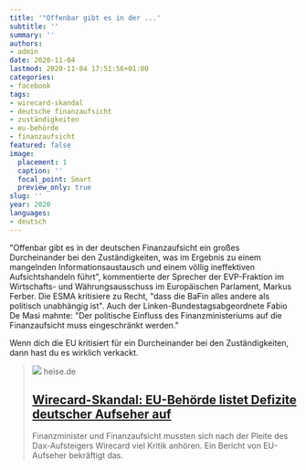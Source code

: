 ```yaml
---
title: '"Offenbar gibt es in der ...'
subtitle: ''
summary: ''
authors:
- admin
date: 2020-11-04
lastmod: 2020-11-04 17:51:56+01:00
categories:
- facebook
tags:
- wirecard-skandal
- deutsche finanzaufsicht
- zuständigkeiten
- eu-behörde
- finanzaufsicht
featured: false
image:
  placement: 1
  caption: ''
  focal_point: Smart
  preview_only: true
slug: ''
year: 2020
languages:
- deutsch
---
```


"Offenbar gibt es in der deutschen Finanzaufsicht ein großes Durcheinander bei den Zuständigkeiten, was im Ergebnis zu einem mangelnden Informationsaustausch und einem völlig ineffektiven Aufsichtshandeln führt", kommentierte der Sprecher der EVP-Fraktion im Wirtschafts- und Währungsausschuss im Europäischen Parlament, Markus Ferber. Die ESMA kritisiere zu Recht, "dass die BaFin alles andere als politisch unabhängig ist". Auch der Linken-Bundestagsabgeordnete Fabio De Masi mahnte: "Der politische Einfluss des Finanzministeriums auf die Finanzaufsicht muss eingeschränkt werden."

Wenn dich die EU kritisiert für ein Durcheinander bei den Zuständigkeiten, dann hast du es wirklich verkackt.
> [![](https://heise.cloudimg.io/bound/1200x1200/q85.png-lossy-85.webp-lossy-85.foil1/_www-heise-de_/imgs/18/2/9/9/5/7/6/4/shutterstock_1766050682-7749bc986a16f525.jpeg)](https://www.heise.de/news/Wirecard-Skandal-EU-Behoerde-listet-Defizite-deutscher-Aufseher-auf-4946876.html)
> heise.de
> ## [Wirecard-Skandal: EU-Behörde listet Defizite deutscher Aufseher auf](https://www.heise.de/news/Wirecard-Skandal-EU-Behoerde-listet-Defizite-deutscher-Aufseher-auf-4946876.html)
>
>Finanzminister und Finanzaufsicht mussten sich nach der Pleite des
Dax-Aufsteigers Wirecard viel Kritik anhören. Ein Bericht von EU-Aufseher bekräftigt das.